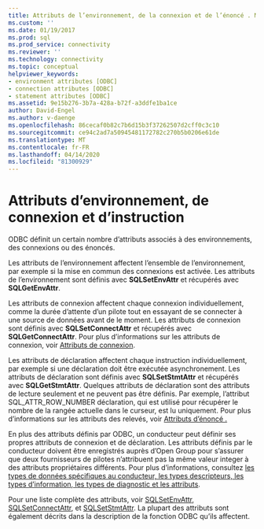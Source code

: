 ```yaml
---
title: Attributs de l’environnement, de la connexion et de l’énoncé . Microsoft Docs
ms.custom: ''
ms.date: 01/19/2017
ms.prod: sql
ms.prod_service: connectivity
ms.reviewer: ''
ms.technology: connectivity
ms.topic: conceptual
helpviewer_keywords:
- environment attributes [ODBC]
- connection attributes [ODBC]
- statement attributes [ODBC]
ms.assetid: 9e15b276-3b7a-428a-b72f-a3ddfe1ba1ce
author: David-Engel
ms.author: v-daenge
ms.openlocfilehash: 86cecaf0b82c7b6d15b3f37262507d2cff0c3c10
ms.sourcegitcommit: ce94c2ad7a50945481172782c270b5b0206e61de
ms.translationtype: MT
ms.contentlocale: fr-FR
ms.lasthandoff: 04/14/2020
ms.locfileid: "81300929"
---
```

# <a name="environment-connection-and-statement-attributes"></a>Attributs d’environnement, de connexion et d’instruction
ODBC définit un certain nombre d’attributs associés à des environnements, des connexions ou des énoncés.  
  
 Les attributs de l’environnement affectent l’ensemble de l’environnement, par exemple si la mise en commun des connexions est activée. Les attributs de l’environnement sont définis avec **SQLSetEnvAttr** et récupérés avec **SQLGetEnvAttr**.  
  
 Les attributs de connexion affectent chaque connexion individuellement, comme la durée d’attente d’un pilote tout en essayant de se connecter à une source de données avant de le moment. Les attributs de connexion sont définis avec **SQLSetConnectAttr** et récupérés avec **SQLGetConnectAttr**. Pour plus d’informations sur les attributs de connexion, voir [Attributs de connexion](../../../odbc/reference/develop-app/connection-attributes.md).  
  
 Les attributs de déclaration affectent chaque instruction individuellement, par exemple si une déclaration doit être exécutée asynchronement. Les attributs de déclaration sont définis avec **SQLSetStmtAttr** et récupérés avec **SQLGetStmtAttr**. Quelques attributs de déclaration sont des attributs de lecture seulement et ne peuvent pas être définis. Par exemple, l’attribut SQL_ATTR_ROW_NUMBER déclaration, qui est utilisé pour récupérer le nombre de la rangée actuelle dans le curseur, est lu uniquement. Pour plus d’informations sur les attributs des relevés, voir [Attributs d’énoncé .](../../../odbc/reference/develop-app/statement-attributes.md)  
  
 En plus des attributs définis par ODBC, un conducteur peut définir ses propres attributs de connexion et de déclaration. Les attributs définis par le conducteur doivent être enregistrés auprès d’Open Group pour s’assurer que deux fournisseurs de pilotes n’attribuent pas la même valeur integer à des attributs propriétaires différents. Pour plus d’informations, consultez [les types de données spécifiques au conducteur, les types descripteurs, les types d’information, les types de diagnostic et les attributs](../../../odbc/reference/develop-app/driver-specific-data-types-descriptor-information-diagnostic.md).  
  
 Pour une liste complète des attributs, voir [SQLSetEnvAttr](../../../odbc/reference/syntax/sqlsetenvattr-function.md), [SQLSetConnectAttr](../../../odbc/reference/syntax/sqlsetconnectattr-function.md), et [SQLSetStmtAttr](../../../odbc/reference/syntax/sqlsetstmtattr-function.md). La plupart des attributs sont également décrits dans la description de la fonction ODBC qu’ils affectent.
